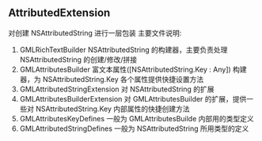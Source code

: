 ## AttributedExtension
对创建 NSAttributedString 进行一层包装
主要文件说明:
1. GMLRichTextBuilder NSAttributedString 的构建器，主要负责处理 NSAttributedString 的创建/修改/拼接
2. GMLAttributesBuilder 富文本属性([NSAttributedString.Key : Any]) 构建器，为 NSAttributedString.Key 各个属性提供快捷设置方法
3. GMLAttributedStringExtension 对 NSAttributedString 的扩展
4. GMLAttributesBuilderExtension 对 GMLAttributesBuilder 的扩展，提供一些对 NSAttributedString.Key 内部属性的快捷创建方法
5. GMLAttributesKeyDefines 一般为 GMLAttributesBuilde 内部用的类型定义
6. GMLAttributedStringDefines 一般为 NSAttributedString 所用类型的定义
